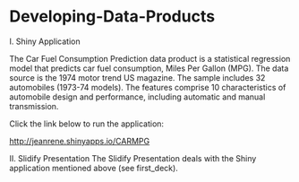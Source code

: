 Developing-Data-Products
========================

I. Shiny Application

The Car Fuel Consumption Prediction data product is a statistical regression model that predicts car fuel consumption, Miles Per Gallon (MPG). The data source is the 1974 motor trend US magazine. The sample includes 32 automobiles (1973-74 models). The features comprise 10 characteristics of automobile design and performance, including automatic and manual transmission.

Click the link below to run the application: 

http://jeanrene.shinyapps.io/CARMPG

II. Slidify Presentation
The Slidify Presentation deals with the Shiny application mentioned above (see first_deck).


